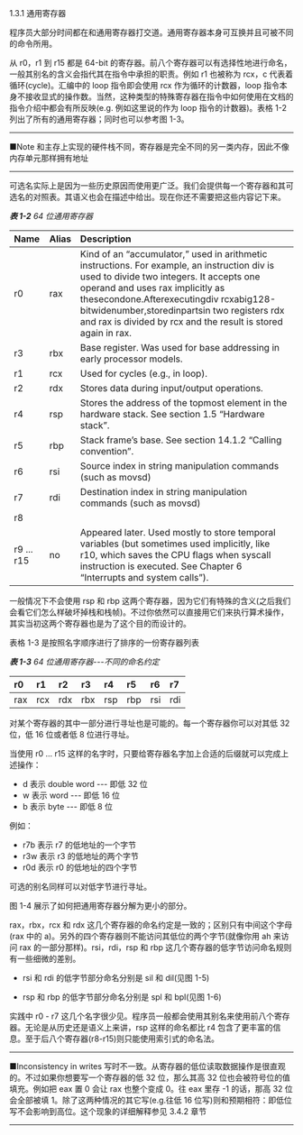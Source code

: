1.3.1 通用寄存器

程序员大部分时间都在和通用寄存器打交道。通用寄存器本身可互换并且可被不同的命令所用。

从 r0，r1 到 r15 都是 64-bit 的寄存器。前八个寄存器可以有选择性地进行命名，一般其别名的含义会指代其在指令中承担的职责。例如 r1 也被称为 rcx，c 代表着循环\(cycle\)。汇编中的 loop 指令即会使用 rcx 作为循环的计数器，loop 指令本身不接收显式的操作数。当然，这种类型的特殊寄存器在指令中如何使用在文档的指令介绍中都会有所反映\(e.g. 例如这里说的作为 loop 指令的计数器\)。表格 1-2 列出了所有的通用寄存器；同时也可以参考图 1-3。

---

■Note 和主存上实现的硬件栈不同，寄存器是完全不同的另一类内存，因此不像内存单元那样拥有地址

---

可选名实际上是因为一些历史原因而使用更广泛。我们会提供每一个寄存器和其可选名的对照表。其语义也会在描述中给出。现在你还不需要把这些内容记下来。

_**表 1-2** 64 位通用寄存器_

| Name | Alias | Description |
| :--- | :--- | :--- |
| r0 | rax | Kind of an “accumulator,” used in arithmetic instructions. For example, an instruction div is used to divide two integers. It accepts one operand and uses rax implicitly as thesecondone.Afterexecutingdiv rcxabig128-bitwidenumber,storedinpartsin two registers rdx and rax is divided by rcx and the result is stored again in rax. |
| r3 | rbx | Base register. Was used for base addressing in early processor models. |
| r1 | rcx | Used for cycles \(e.g., in loop\). |
| r2 | rdx | Stores data during input/output operations. |
| r4 | rsp | Stores the address of the topmost element in the hardware stack. See section 1.5 “Hardware stack”. |
| r5 | rbp | Stack frame’s base. See section 14.1.2 “Calling convention”. |
| r6 | rsi | Source index in string manipulation commands \(such as movsd\) |
| r7 | rdi | Destination index in string manipulation commands \(such as movsd\) |
| r8 |  |  |
| r9 ... r15 | no | Appeared later. Used mostly to store temporal variables \(but sometimes used implicitly, like r10, which saves the CPU flags when syscall instruction is executed. See Chapter 6 “Interrupts and system calls”\). |

一般情况下不会使用 rsp 和 rbp 这两个寄存器，因为它们有特殊的含义\(之后我们会看它们怎么样破坏掉栈和栈帧\)。不过你依然可以直接用它们来执行算术操作，其实当初这两个寄存器也是为了这个目的而设计的。

表格 1-3 是按照名字顺序进行了排序的一份寄存器列表

_**表 1-3** 64 位通用寄存器---不同的命名约定_

| r0 | r1 | r2 | r3 | r4 | r5 | r6 | r7 |
| :--- | :--- | :--- | :--- | :--- | :--- | :--- | :--- |
| rax | rcx | rdx | rbx | rsp | rbp | rsi | rdi |

对某个寄存器的其中一部分进行寻址也是可能的。每一个寄存器你可以对其低 32 位，低 16 位或者低 8 位进行寻址。

当使用 r0 ... r15 这样的名字时，只要给寄存器名字加上合适的后缀就可以完成上述操作：

* d 表示 double word --- 即低 32 位
* w 表示 word --- 即低 16 位
* b 表示 byte --- 即低 8 位

例如：

* r7b 表示 r7 的低地址的一个字节
* r3w 表示 r3 的低地址的两个字节
* r0d 表示 r0 的低地址的四个字节

可选的别名同样可以对低字节进行寻址。

图 1-4 展示了如何把通用寄存器分解为更小的部分。

rax，rbx，rcx 和 rdx 这几个寄存器的命名约定是一致的；区别只有中间这个字母\(rax 中的 a\)。另外的四个寄存器则不能访问其低位的两个字节\(就像你用 ah 来访问 rax 的一部分那样\)。rsi，rdi，rsp 和 rbp 这几个寄存器的低字节访问命名规则有一些细微的差别。

* rsi 和 rdi 的低字节部分命名分别是 sil 和 dil\(见图 1-5\)

* rsp 和 rbp 的低字节部分命名分别是 spl 和 bpl\(见图 1-6\)

实践中 r0 - r7 这几个名字很少见。程序员一般都会使用其别名来使用前八个寄存器。无论是从历史还是语义上来讲，rsp 这样的命名都比 r4 包含了更丰富的信息。至于后八个寄存器\(r8-r15\)则只能使用索引式的命名法。

---

■Inconsistency in writes 写时不一致。从寄存器的低位读取数据操作是很直观的。不过如果你想要写一个寄存器的低 32 位，那么其高 32 位也会被符号位的值填充。例如把 eax 置 0 会让 rax 也整个变成 0。往 eax 里存 -1 的话，那高 32 位会全部被填 1。除了这两种情况的其它写\(e.g.往低 16 位写\)则和预期相符：即低位写不会影响到高位。这个现象的详细解释参见 3.4.2 章节

---



